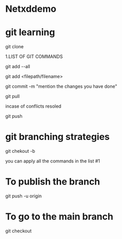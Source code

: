 # Netxddemo

# git learning
git clone <repository>

1.LIST OF GIT COMMANDS

git add --all

git add <filepath/filename>

git commit -m "mention the changes you have done"

git pull

incase of conflicts resoled

git push

# git branching strategies

git chekout -b <branch name>

you can apply all the commands in the list #1

# To publish the branch 

git push -u origin <branch name>

# To go to the main branch

git checkout <branchname>
